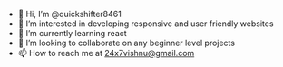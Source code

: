 - 👋 Hi, I’m @quickshifter8461
- 👀 I’m interested in developing responsive and user friendly websites
- 🌱 I’m currently learning react
- 💞️ I’m looking to collaborate on any beginner level projects
- 📫 How to reach me at 24x7vishnu@gmail.com

<!---
quickshifter8461/quickshifter8461 is a ✨ special ✨ repository because its `README.md` (this file) appears on your GitHub profile.
You can click the Preview link to take a look at your changes.
--->
